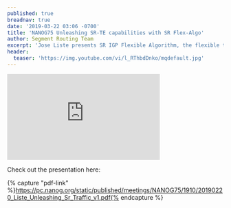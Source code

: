 ```yaml
---
published: true
breadnav: true
date: '2019-03-22 03:06 -0700'
title: 'NANOG75 Unleashing SR-TE capabilities with SR Flex-Algo'
author: Segment Routing Team
excerpt: 'Jose Liste presents SR IGP Flexible Algorithm, the flexible tool in the SR-TE toolkit. How it works and its use-cases'
header:
  teaser: 'https://img.youtube.com/vi/l_RThbdDnko/mqdefault.jpg'
---    
```

       
<iframe width="355" height="200" src="https://www.youtube.com/embed/l_RThbdDnko" frameborder="0" allowfullscreen></iframe>

Check out the presentation here:
 
{% capture "pdf-link" %}https://pc.nanog.org/static/published/meetings/NANOG75/1910/20190220_Liste_Unleashing_Sr_Traffic_v1.pdf{% endcapture %}


<script src="{{ '/assets/js/pdfobject.min.js' | relative_url }}"></script>

<div class="fitvidsignore" id="pdf"></div>

<script>PDFObject.embed(" {{ pdf-link }} ", "#pdf", {height: "21.5em", width: "31.3em"});</script>

